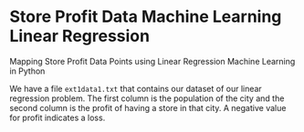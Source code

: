 # Store Profit Data Machine Learning Linear Regression
Mapping Store Profit Data Points using Linear Regression Machine Learning in Python

We have a file `ext1data1.txt` that contains our dataset of our linear regression problem. The first column is the population of the city and the second column is the profit of having a store in that city. A negative value for profit indicates a loss. 
